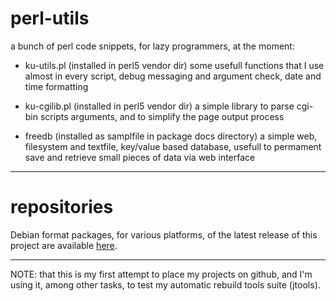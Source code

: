 # perl-utils
a bunch of perl code snippets, for lazy programmers, at the moment:

- ku-utils.pl (installed in perl5 vendor dir)
	some usefull functions that I use almost in every script,
	debug messaging and argument check, date and time formatting

- ku-cgilib.pl (installed in perl5 vendor dir)
	a simple library to parse cgi-bin scripts arguments, and to
	simplify the page output process

- freedb (installed as samplfile in package docs directory)
	a simple web, filesystem and textfile, key/value based
	database, usefull to permament save and retrieve small
	pieces of data via web interface

---

# repositories

Debian format packages, for various platforms, of the latest release
of this project are available
<a target="new" href="https://repos.kubit.ch">here</a>.

---

NOTE: that this is my first attempt to place my projects on github,
and I'm using it, among other tasks, to test my automatic rebuild
tools suite (jtools).
